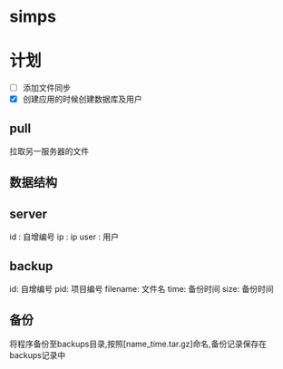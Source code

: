# simps

# 计划
- [ ] 添加文件同步
- [x] 创建应用的时候创建数据库及用户

## pull
拉取另一服务器的文件
## 数据结构
## server
id : 自增编号
ip : ip
user : 用户
## backup
id: 自增编号
pid: 项目编号
filename: 文件名
time: 备份时间
size: 备份时间

## 备份
将程序备份至backups目录,按照[name_time.tar.gz]命名,备份记录保存在backups记录中
